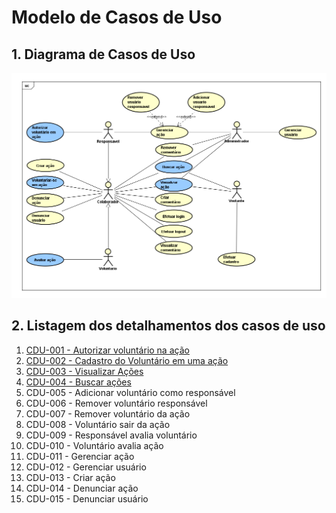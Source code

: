 # Modelo de Casos de Uso

## 1. Diagrama de Casos de Uso

![image](https://github.com/tads-cnat/qajuda/blob/PDSD-revisao-cdu/doc/cdu/DiagramUC.png)

## 2. Listagem dos detalhamentos dos casos de uso

1. [CDU-001 - Autorizar voluntário na ação](cdu-001/detalhamento-001.md)
2. [CDU-002 - Cadastro do Voluntário em uma ação](cdu-002/detalhamento-002.md)
3. [CDU-003 - Visualizar Ações](cdu-003/detalhamento-003.md)
4. [CDU-004 - Buscar ações](cdu-004/detalhamento-004.md)
5. CDU-005 - Adicionar voluntário como responsável
6. CDU-006 - Remover voluntário responsável
7. CDU-007 - Remover voluntário da ação
8. CDU-008 - Voluntário sair da ação
9. CDU-009 - Responsável avalia voluntário
10. CDU-010 - Voluntário avalia ação
11. CDU-011 - Gerenciar ação
12. CDU-012 - Gerenciar usuário
13. CDU-013 - Criar ação
14. CDU-014 - Denunciar ação
15. CDU-015 - Denunciar usuário
